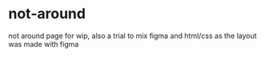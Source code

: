 # not-around
not around page for wip, also a trial to mix figma and html/css as the layout was made with figma
